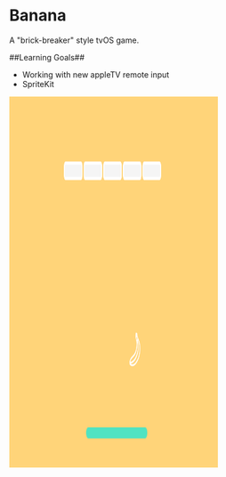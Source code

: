 # Banana
A  "brick-breaker" style tvOS game.

##Learning Goals##
- Working with new appleTV remote input
- SpriteKit


<img src="https://github.com/macbellingrath/Banana/blob/master/screenshot.png" alt="screenshot" height=667  width=375></img>